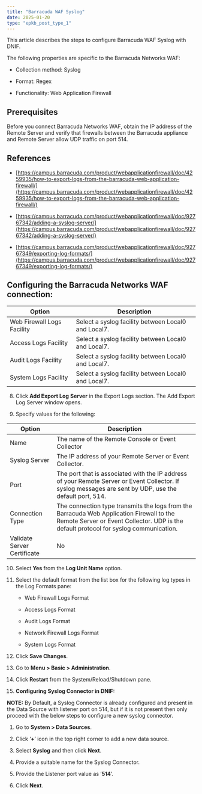 ```yaml
---
title: "Barracuda WAF Syslog"
date: 2025-01-20
type: "epkb_post_type_1"
---
```


This article describes the steps to configure Barracuda WAF Syslog with DNIF.

The following properties are specific to the Barracuda Networks WAF:

- Collection method: Syslog

- Format: Regex

- Functionality: Web Application Firewall

## **Prerequisites**

Before you connect Barracuda Networks WAF, obtain the IP address of the Remote Server and verify that firewalls between the Barracuda appliance and Remote Server allow UDP traffic on port 514.

## **References**

- [https://campus.barracuda.com/product/webapplicationfirewall/doc/4259935/how-to-export-logs-from-the-barracuda-web-application-firewall/](https://campus.barracuda.com/product/webapplicationfirewall/doc/4259935/how-to-export-logs-from-the-barracuda-web-application-firewall/)

- [https://campus.barracuda.com/product/webapplicationfirewall/doc/92767342/adding-a-syslog-server/](https://campus.barracuda.com/product/webapplicationfirewall/doc/92767342/adding-a-syslog-server/)

- [https://campus.barracuda.com/product/webapplicationfirewall/doc/92767349/exporting-log-formats/](https://campus.barracuda.com/product/webapplicationfirewall/doc/92767349/exporting-log-formats/)

## **Configuring the Barracuda Networks WAF connection:**

| Option | Description |
| --- | --- |
| Web Firewall Logs Facility | Select a syslog facility between Local0 and Local7. |
| Access Logs Facility | Select a syslog facility between Local0 and Local7. |
| Audit Logs Facility | Select a syslog facility between Local0 and Local7. |
| System Logs Facility | Select a syslog facility between Local0 and Local7. |

8. Click **Add Export Log** **Server** in the Export Logs section. The Add Export Log Server window opens.

10. Specify values for the following:

| **Option** | **Description** |
| --- | --- |
| Name | The name of the Remote Console or Event Collector |
| Syslog Server | The IP address of your Remote Server or Event Collector. |
| Port | The port that is associated with the IP address of your Remote Server or Event Collector.   If syslog messages are sent by UDP, use the default port, 514. |
| Connection Type | The connection type transmits the logs from the Barracuda Web Application Firewall to the Remote Server or Event Collector. UDP is the default protocol for syslog communication. |
| Validate Server Certificate | No |

10. Select **Yes** from the **Log Unit Name** option.

12. Select the default format from the list box for the following log types in the Log Formats pane:
    - Web Firewall Logs Format
    
    - Access Logs Format
    
    - Audit Logs Format
    
    - Network Firewall Logs Format
    
    - System Logs Format

14. Click **Save Changes**.

16. Go to **Menu > Basic > Administration**.

18. Click **Restart** from the System/Reload/Shutdown pane.

20. **Configuring Syslog Connector in DNIF:**

**NOTE:** By Default, a Syslog Connector is already configured and present in the Data Source with listener port on 514, but if it is not present then only proceed with the below steps to configure a new syslog connector. 

1. Go to **System > Data Sources**.

3. Click ‘**+**’ icon in the top right corner to add a new data source.

5. Select **Syslog** and then click **Next**.

7. Provide a suitable name for the Syslog Connector.

9. Provide the Listener port value as ‘**514**’.

11. Click **Next**.
